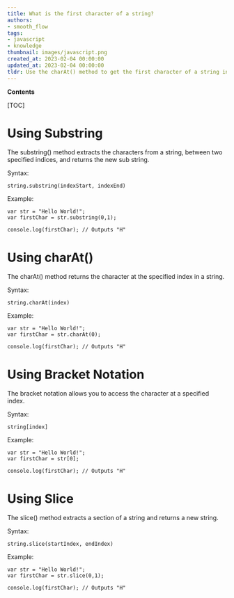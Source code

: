```yaml
---
title: What is the first character of a string?
authors:
- smooth_flow
tags:
- javascript
- knowledge
thumbnail: images/javascript.png
created_at: 2023-02-04 00:00:00
updated_at: 2023-02-04 00:00:00
tldr: Use the charAt() method to get the first character of a string in Javascript.
---
```


**Contents**

[TOC]

# Using Substring

The substring() method extracts the characters from a string, between two specified indices, and returns the new sub string.

Syntax:
```
string.substring(indexStart, indexEnd)
```

Example:
```
var str = "Hello World!";
var firstChar = str.substring(0,1);

console.log(firstChar); // Outputs "H"
```

# Using charAt()

The charAt() method returns the character at the specified index in a string.

Syntax:
```
string.charAt(index)
```

Example:
```
var str = "Hello World!";
var firstChar = str.charAt(0);

console.log(firstChar); // Outputs "H"
```

# Using Bracket Notation

The bracket notation allows you to access the character at a specified index.

Syntax:
```
string[index]
```

Example:
```
var str = "Hello World!";
var firstChar = str[0];

console.log(firstChar); // Outputs "H"
```

# Using Slice

The slice() method extracts a section of a string and returns a new string.

Syntax:
```
string.slice(startIndex, endIndex)
```

Example:
```
var str = "Hello World!";
var firstChar = str.slice(0,1);

console.log(firstChar); // Outputs "H"
```
